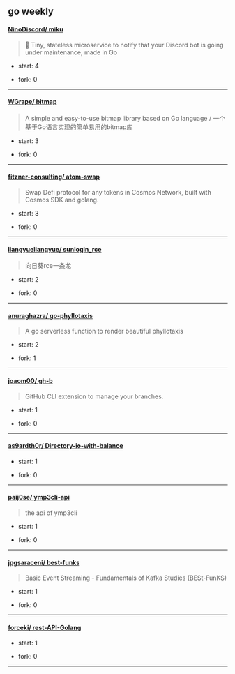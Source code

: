 ## go weekly

#### [NinoDiscord/ miku](https://github.com/NinoDiscord/miku)
>  🌱 Tiny, stateless microservice to notify that your Discord bot is going under maintenance, made in Go
+ start: 4
+ fork: 0
---
#### [WGrape/ bitmap](https://github.com/WGrape/bitmap)
>  A simple and easy-to-use bitmap library based on Go language / 一个基于Go语言实现的简单易用的bitmap库
+ start: 3
+ fork: 0
---
#### [fitzner-consulting/ atom-swap](https://github.com/fitzner-consulting/atom-swap)
>  Swap Defi protocol for any tokens in Cosmos Network, built with Cosmos SDK and golang.
+ start: 3
+ fork: 0
---
#### [liangyueliangyue/ sunlogin_rce](https://github.com/liangyueliangyue/sunlogin_rce)
>  向日葵rce一条龙
+ start: 2
+ fork: 0
---
#### [anuraghazra/ go-phyllotaxis](https://github.com/anuraghazra/go-phyllotaxis)
>  A go serverless function to render beautiful phyllotaxis
+ start: 2
+ fork: 1
---
#### [joaom00/ gh-b](https://github.com/joaom00/gh-b)
>  GitHub CLI extension to manage your branches.
+ start: 1
+ fork: 0
---
#### [as9ardth0r/ Directory-io-with-balance](https://github.com/as9ardth0r/Directory-io-with-balance)
>  
+ start: 1
+ fork: 0
---
#### [paij0se/ ymp3cli-api](https://github.com/paij0se/ymp3cli-api)
>  the api of ymp3cli 
+ start: 1
+ fork: 0
---
#### [jpgsaraceni/ best-funks](https://github.com/jpgsaraceni/best-funks)
>  Basic Event Streaming - Fundamentals of Kafka Studies (BESt-FunKS)
+ start: 1
+ fork: 0
---
#### [forceki/ rest-API-Golang](https://github.com/forceki/rest-API-Golang)
>  
+ start: 1
+ fork: 0
---